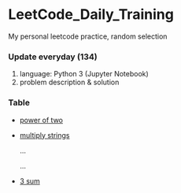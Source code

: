 # LeetCode_Daily_Training
My personal leetcode practice, random selection
### Update everyday (134)
1) language: Python 3 (Jupyter Notebook)
2) problem description & solution 
### Table
* [power of two](https://github.com/xlyue92/LeetCode_Daily_Training/blob/master/%20power%20of%20two.ipynb)
* [multiply strings](https://github.com/xlyue92/LeetCode_Daily_Training/blob/master/multiply%20strings.ipynb)

     ...
     
     ...
   
* [3 sum](https://github.com/xlyue92/LeetCode_Daily_Training/blob/master/3%20sum.ipynb)

